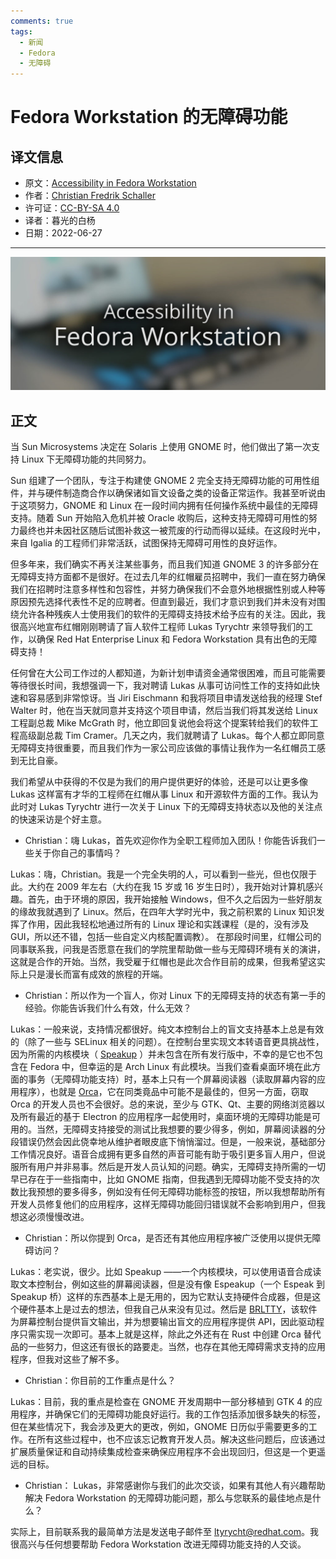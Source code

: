 ```yaml
---
comments: true
tags:
  - 新闻
  - Fedora
  - 无障碍
---
```


# Fedora Workstation 的无障碍功能

## 译文信息

- 原文：[Accessibility in Fedora Workstation](https://fedoramagazine.org/accessibility-in-fedora-workstation/)
- 作者：[Christian Fredrik Schaller](https://fedoramagazine.org/author/uraeus/)
- 许可证：[CC-BY-SA 4.0](http://creativecommons.org/licenses/by-sa/4.0/)
- 译者：暮光的白杨
- 日期：2022-06-27

----

![01](./images/2022-06/Accessibility-in-Fedora-Workstation-1024x433.jpg)

## 正文

当 Sun Microsystems 决定在 Solaris 上使用 GNOME 时，他们做出了第一次支持 Linux 下无障碍功能的共同努力。

Sun 组建了一个团队，专注于构建使 GNOME 2 完全支持无障碍功能的可用性组件，并与硬件制造商合作以确保诸如盲文设备之类的设备正常运作。我甚至听说由于这项努力，GNOME 和 Linux 在一段时间内拥有任何操作系统中最佳的无障碍支持。随着 Sun 开始陷入危机并被 Oracle 收购后，这种支持无障碍可用性的努力最终也并未因社区随后试图补救这一被荒废的行动而得以延续。在这段时光中，来自 Igalia 的工程师们非常活跃，试图保持无障碍可用性的良好运作。

但多年来，我们确实不再关注某些事务，而且我们知道 GNOME 3 的许多部分在无障碍支持方面都不是很好。在过去几年的红帽雇员招聘中，我们一直在努力确保我们在招聘时注意多样性和包容性，并努力确保我们不会意外地根据性别或人种等原因预先选择代表性不足的应聘者。但直到最近，我们才意识到我们并未没有对围绕允许各种残疾人士使用我们的软件的无障碍支持技术给予应有的关注。因此，我很高兴地宣布红帽刚刚聘请了盲人软件工程师 Lukas Tyrychtr 来领导我们的工作，以确保 Red Hat Enterprise Linux 和 Fedora Workstation 具有出色的无障碍支持！

任何曾在大公司工作过的人都知道，为新计划申请资金通常很困难，而且可能需要等待很长时间，我想强调一下，我对聘请 Lukas 从事可访问性工作的支持如此快速和容易感到非常惊讶。当 Jiri Eischmann 和我将项目申请发送给我的经理 Stef Walter 时，他在当天就同意并支持这个项目申请，然后当我们将其发送给 Linux 工程副总裁 Mike McGrath 时，他立即回复说他会将这个提案转给我们的软件工程高级副总裁 Tim Cramer。几天之内，我们就聘请了 Lukas。每个人都立即同意无障碍支持很重要，而且我们作为一家公司应该做的事情让我作为一名红帽员工感到无比自豪。

我们希望从中获得的不仅是为我们的用户提供更好的体验，还是可以让更多像 Lukas 这样富有才华的工程师在红帽从事 Linux 和开源软件方面的工作。我认为此时对 Lukas Tyrychtr 进行一次关于 Linux 下的无障碍支持状态以及他的关注点的快速采访是个好主意。

- Christian：嗨 Lukas，首先欢迎你作为全职工程师加入团队！你能告诉我们一些关于你自己的事情吗？

Lukas：嗨，Christian。我是一个完全失明的人，可以看到一些光，但也仅限于此。大约在 2009 年左右（大约在我 15 岁或 16 岁生日时），我开始对计算机感兴趣。首先，由于环境的原因，我开始接触 Windows，但不久之后因为一些好朋友的缘故我就遇到了 Linux。然后，在四年大学时光中，我之前积累的 Linux 知识发挥了作用，因此我轻松地通过所有的 Linux 理论和实践课程（是的，没有涉及 GUI，所以还不错，包括一些自定义内核配置调教）。 在那段时间里，红帽公司的同事联系我，问我是否愿意在我们的学院里帮助做一些与无障碍环境有关的演讲，这就是合作的开始。当然，我受雇于红帽也是此次合作目前的成果，但我希望这实际上只是漫长而富有成效的旅程的开端。

- Christian：所以作为一个盲人，你对 Linux 下的无障碍支持的状态有第一手的经验。你能告诉我们什么有效，什么无效？

Lukas：一般来说，支持情况都很好。纯文本控制台上的盲文支持基本上总是有效的（除了一些与 SELinux 相关的问题）。在控制台里实现文本转语音更具挑战性，因为所需的内核模块（ [Speakup](http://www.linux-speakup.org/speakup.html) ）并未包含在所有发行版中，不幸的是它也不包含在 Fedora 中，但幸运的是 Arch Linux 有此模块。当我们查看桌面环境在此方面的事务（无障碍功能支持）时，基本上只有一个屏幕阅读器（读取屏幕内容的应用程序），也就是 [Orca](https://wiki.gnome.org/action/show/Projects/Orca?action=show&redirect=Orca)，它在同类竟品中可能不是最佳的，但另一方面，窃取 Orca 的开发人员也不会很好。总的来说，至少与 GTK、Qt、主要的网络浏览器以及所有最近的基于 Electron 的应用程序一起使用时，桌面环境的无障碍功能是可用的。当然，无障碍支持接受的测试比我想要的要少得多，例如，屏幕阅读器的分段错误仍然会因此侥幸地从维护者眼皮底下悄悄溜过。但是，一般来说，基础部分工作情况良好。语音合成拥有更多自然的声音可能有助于吸引更多盲人用户，但说服所有用户并非易事。然后是开发人员认知的问题。确实，无障碍支持所需的一切早已存在于一些指南中，比如 GNOME 指南，但我遇到无障碍功能不受支持的次数比我预想的要多得多，例如没有任何无障碍功能标签的按钮，所以我想帮助所有开发人员修复他们的应用程序，这样无障碍功能回归错误就不会影响到用户，但我想这必须慢慢改进。

- Christian：所以你提到 Orca，是否还有其他应用程序被广泛使用以提供无障碍访问？

Lukas：老实说，很少。比如 Speakup ——一个内核模块，可以使用语音合成读取文本控制台，例如这些的屏幕阅读器，但是没有像 Espeakup（一个 Espeak 到 Speakup 桥）这样的东西基本上是无用的，因为它默认支持硬件合成器，但是这个硬件基本上是过去的想法，但我自己从来没有见过。然后是 [BRLTTY](https://brltty.app/)，该软件为屏幕控制台提供盲文输出，并为想要输出盲文的应用程序提供 API，因此驱动程序只需实现一次即可。基本上就是这样，除此之外还有在 Rust 中创建 Orca 替代品的一些努力，但这还有很长的路要走。当然，也存在其他无障碍需求支持的应用程序，但我对这些了解不多。


- Christian：你目前的工作重点是什么？

Lukas：目前，我的重点是检查在 GNOME 开发周期中一部分移植到 GTK 4 的应用程序，并确保它们的无障碍功能良好运行。我的工作包括添加很多缺失的标签，但在某些情况下，我会涉及更大的更改，例如，GNOME 日历似乎需要更多的工作。在所有这些过程中，也不应该忘记教育开发人员。解决这些问题后，应该通过扩展质量保证和自动持续集成检查来确保应用程序不会出现回归，但这是一个更遥远的目标。

- Christian： Lukas，非常感谢你与我们的此次交谈，如果有其他人有兴趣帮助解决 Fedora Workstation 的无障碍功能问题，那么与您联系的最佳地点是什么？

实际上，目前联系我的最简单方法是发送电子邮件至 [ltyrycht@redhat.com](mailto:ltyrycht@redhat.com)。我很高兴与任何想要帮助 Fedora Workstation 改进无障碍功能支持的人交谈。